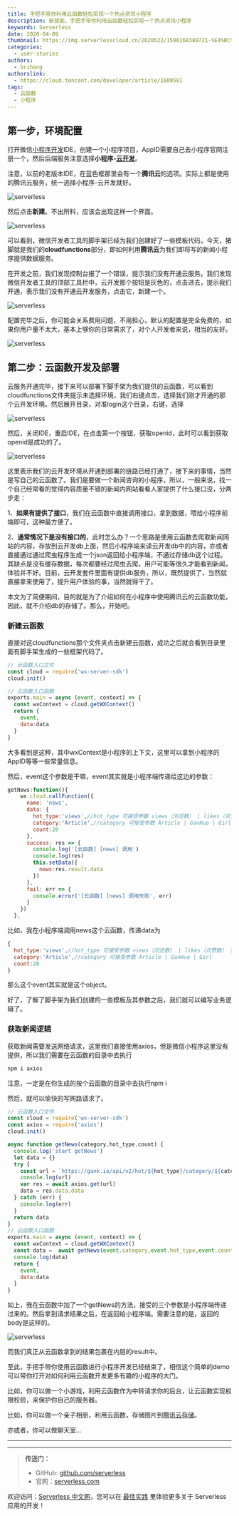 ```yaml
---
title: 手把手带你利用云函数轻松实现一个热点资讯小程序
description: 新技能，手把手带你利用云函数轻松实现一个热点资讯小程序
keywords: Serverless
date: 2020-04-09
thumbnail: https://img.serverlesscloud.cn/2020522/1590168389721-%E4%BC%81%E4%B8%9A%E5%BE%AE%E4%BF%A1%E6%88%AA%E5%9B%BE_15901683546214.png
categories:
  - user-stories
authors:
  - brzhang
authorslink:
  - https://cloud.tencent.com/developer/article/1609581
tags:
  - 云函数
  - 小程序
---
```


## **第一步，环境配置**

打开微信[小程序开发](https://cloud.tencent.com/solution/la?from=10908)IDE，创建一个小程序项目，AppID需要自己去小程序官网注册一个，然后后端服务注意选择**小程序-**[**云开发**](https://cloud.tencent.com/product/tcb?from=10908)。

注意，以前的老版本IDE，在蓝色框那里会有一个**腾讯云**的选项。实际上都是使用的腾讯云服务，统一选择小程序-云开发就好。

![serverless]( https://img.serverlesscloud.cn/2020522/1590168390127-%E4%BC%81%E4%B8%9A%E5%BE%AE%E4%BF%A1%E6%88%AA%E5%9B%BE_15901683546214.png )

然后点击**新建**。不出所料，应该会出现这样一个界面。

![serverless]( https://img.serverlesscloud.cn/2020522/1590168390210-%E4%BC%81%E4%B8%9A%E5%BE%AE%E4%BF%A1%E6%88%AA%E5%9B%BE_15901683546214.png )

可以看到，微信开发者工具的脚手架已经为我们创建好了一些模板代码，今天，猪脚就是我们的**cloudfunctions**部分，即如何利用**腾讯云**为我们即将写的新闻小程序提供数据服务。

在开发之前，我们发现控制台报了一个错误，提示我们没有开通云服务。我们发现微信开发者工具的顶部工具栏中，云开发那个按钮是灰色的，点击进去，提示我们开通，表示我们没有开通云开发服务，点击它，新建一个。

![serverless](  https://img.serverlesscloud.cn/2020522/1590168390129-%E4%BC%81%E4%B8%9A%E5%BE%AE%E4%BF%A1%E6%88%AA%E5%9B%BE_15901683546214.png  )

配置完毕之后，你可能会关系费用问题，不用担心，默认的配置是完全免费的，如果你用户量不太大，基本上够你的日常需求了，对个人开发者来说，相当的友好。

![serverless]( https://img.serverlesscloud.cn/2020522/1590168389290-%E4%BC%81%E4%B8%9A%E5%BE%AE%E4%BF%A1%E6%88%AA%E5%9B%BE_15901683546214.png )

## **第二步：云函数开发及部署**

云服务开通完毕，接下来可以部署下脚手架为我们提供的云函数，可以看到cloudfunctions文件夹提示未选择环境，我们右键点击，选择我们刚才开通的那个云开发环境。然后展开目录，对准login这个目录，右键，选择

![serverless]( https://img.serverlesscloud.cn/2020522/1590168390283-%E4%BC%81%E4%B8%9A%E5%BE%AE%E4%BF%A1%E6%88%AA%E5%9B%BE_15901683546214.png )

然后，关闭IDE，重启IDE，在点击第一个按钮，获取openid，此时可以看到获取openid是成功的了。

![serverless]( https://img.serverlesscloud.cn/2020522/1590168389247-%E4%BC%81%E4%B8%9A%E5%BE%AE%E4%BF%A1%E6%88%AA%E5%9B%BE_15901683546214.png )

这里表示我们的云开发环境从开通到部署的链路已经打通了，接下来的事情，当然是写自己的云函数了。我们是要做一个新闻咨询的小程序，所以，一般来说，找一个自己经常看的觉得内容质量不错的新闻内网站看看人家提供了什么接口没，分两步走：

1、**如果有提供了接口**，我们在云函数中直接调用接口，拿到数据，喂给小程序前端即可，这种最方便了。

2、**通常情况下是没有接口的**，此时怎么办？一个思路是使用云函数去爬取新闻网站的内容，存放到云开发db上面，然后小程序端来读云开发db中的内容，亦或者直接通过通过爬虫程序生成一个json返回给小程序端，不通过存储db这个过程。其缺点是没有缓存数据，每次都要经过爬虫去爬，用户可能等很久才能看到新闻，体验并不好。目前，云开发套件里面有提供db服务，所以，既然提供了，当然就直接拿来使用了，提升用户体验的事，当然就得干了。

本文为了简便期间，目的就是为了介绍如何在小程序中使用腾讯云的云函数功能，因此，就不介绍db的存储了。那么，开始吧。

### **新建云函数**

直接对这cloudfunctions那个文件夹点击新建云函数，成功之后就会看到目录里面有脚手架生成的一些框架代码了。

```javascript
// 云函数入口文件
const cloud = require('wx-server-sdk')
cloud.init()

// 云函数入口函数
exports.main = async (event, context) => {
  const wxContext = cloud.getWXContext()
  return {
    event,
    data:data
  }
}
```

大多看到是这种，其中wxContext是小程序的上下文，这里可以拿到小程序的AppID等等一些常量信息。

然后，event这个参数是干嘛，event其实就是小程序端传递给这边的参数：

```javascript
getNews:function(){
    wx.cloud.callFunction({
      name: 'news',
      data: {
        hot_type:'views',//hot_type 可接受参数 views（浏览数） | likes（点赞数） | comments（评论数）
        category:'Article',//category 可接受参数 Article | GanHuo | Girl
        count:20
      },
      success: res => {
        console.log('[云函数] [news] 调用')
        console.log(res)
        this.setData({
          news:res.result.data
        })
      },
      fail: err => {
        console.error('[云函数] [news] 调用失败', err)
      }
    })
  },
```

比如，我在小程序端调用news这个云函数，传递data为

```javascript
{
  hot_type:'views',//hot_type 可接受参数 views（浏览数） | likes（点赞数） | comments（评论数）
  category:'Article',//category 可接受参数 Article | GanHuo | Girl
  count:20
}
```

那么这个event其实就是这个object。

好了，了解了脚手架为我们创建的一些模板及其参数之后，我们就可以编写业务逻辑了。

### **获取新闻逻辑**

获取新闻需要发送网络请求，这里我们直接使用axios，但是微信小程序这里没有提供，所以我们需要在云函数的目录中去执行

```javascript
npm i axios
```

注意，一定是在你生成的按个云函数的目录中去执行npm i

然后，就可以愉快的写网路请求了。

```javascript
// 云函数入口文件
const cloud = require('wx-server-sdk')
const axios = require('axios')
cloud.init()

async function getNews(category,hot_type,count) {
  console.log('start getNews')
  let data = {}
  try {
    const url = `https://gank.io/api/v2/hot/${hot_type}/category/${category}/count/${count}`
    console.log(url)
    var res = await axios.get(url)
    data = res.data.data
  } catch (err) {
    console.log(err)
  }
  return data
}
// 云函数入口函数
exports.main = async (event, context) => {
  const wxContext = cloud.getWXContext()
  const data =  await getNews(event.category,event.hot_type,event.count)
  console.log(data)
  return {
    event,
    data:data
  }
}
```

如上，我在云函数中加了一个getNews的方法，接受的三个参数是小程序端传递过来的。然后拿到请求结果之后，在返回给小程序端。需要注意的是，返回的body是这样的。

![serverless]( https://img.serverlesscloud.cn/2020522/1590168389721-%E4%BC%81%E4%B8%9A%E5%BE%AE%E4%BF%A1%E6%88%AA%E5%9B%BE_15901683546214.png )

而我们真正从云函数拿到的结果包裹在内层的result中。

至此，手把手带你使用云函数进行小程序开发已经结束了，相信这个简单的demo可以带你打开对如何利用云函数开发更多有趣的小程序的大门。

比如，你可以做一个小游戏，利用云函数作为中转请求你的后台，让云函数实现权限校验，来保护你自己的服务器。

比如，你可以做一个亲子相册，利用云函数，存储图片到[腾讯云存储](https://cloud.tencent.com/product/cos?from=10908)。

亦或者，你可以做聊天室...



---
<div id='scf-deploy-iframe-or-md'></div>

---

> **传送门：**
> - GitHub: [github.com/serverless](https://github.com/serverless/serverless/blob/master/README_CN.md)
> - 官网：[serverless.com](https://serverless.com/)

欢迎访问：[Serverless 中文网](https://serverlesscloud.cn/)，您可以在 [最佳实践](https://serverlesscloud.cn/best-practice) 里体验更多关于 Serverless 应用的开发！
